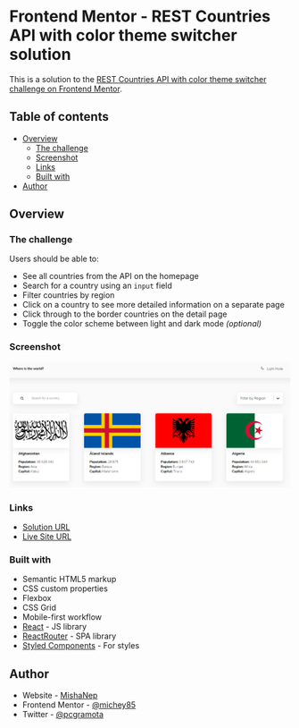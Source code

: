 # Frontend Mentor - REST Countries API with color theme switcher solution

This is a solution to the [REST Countries API with color theme switcher challenge on Frontend Mentor](https://www.frontendmentor.io/challenges/rest-countries-api-with-color-theme-switcher-5cacc469fec04111f7b848ca).

## Table of contents

- [Overview](#overview)
  - [The challenge](#the-challenge)
  - [Screenshot](#screenshot)
  - [Links](#links)
  - [Built with](#built-with)
- [Author](#author)


## Overview

### The challenge

Users should be able to:

- See all countries from the API on the homepage
- Search for a country using an `input` field
- Filter countries by region
- Click on a country to see more detailed information on a separate page
- Click through to the border countries on the detail page
- Toggle the color scheme between light and dark mode *(optional)*

### Screenshot

![](./screenshot.png)

### Links

- [Solution URL](https://www.frontendmentor.io/solutions/react-spa-styledcomponents-NM6pG5AmE)
- [Live Site URL](https://countries-flags-i5avbrt4f-michey85.vercel.app/)

### Built with

- Semantic HTML5 markup
- CSS custom properties
- Flexbox
- CSS Grid
- Mobile-first workflow
- [React](https://reactjs.org/) - JS library
- [ReactRouter](https://reactrouter.com/) - SPA library
- [Styled Components](https://styled-components.com/) - For styles

## Author

- Website - [MishaNep](https://mishanep.com)
- Frontend Mentor - [@michey85](https://www.frontendmentor.io/profile/michey85)
- Twitter - [@pcgramota](https://www.twitter.com/pcgramota)

